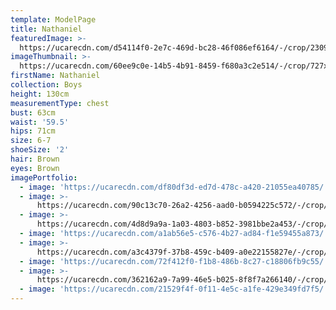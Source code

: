 ```yaml
---
template: ModelPage
title: Nathaniel
featuredImage: >-
  https://ucarecdn.com/d54114f0-2e7c-469d-bc28-46f086ef6164/-/crop/2309x1323/0,0/-/preview/
imageThumbnail: >-
  https://ucarecdn.com/60ee9c0e-14b5-4b91-8459-f680a3c2e514/-/crop/727x798/28,0/-/preview/
firstName: Nathaniel
collection: Boys
height: 130cm
measurementType: chest
bust: 63cm
waist: '59.5'
hips: 71cm
size: 6-7
shoeSize: '2'
hair: Brown
eyes: Brown
imagePortfolio:
  - image: 'https://ucarecdn.com/df80df3d-ed7d-478c-a420-21055ea40785/'
  - image: >-
      https://ucarecdn.com/90c13c70-26a2-4256-aad0-b0594225c572/-/crop/712x375/728,0/-/preview/
  - image: >-
      https://ucarecdn.com/4d8d9a9a-1a03-4803-b852-3981bbe2a453/-/crop/474x375/966,0/-/preview/
  - image: 'https://ucarecdn.com/a1ab56e5-c576-4b27-ad84-f1e59455a873/'
  - image: >-
      https://ucarecdn.com/a3c4379f-37b8-459c-b409-a0e22155827e/-/crop/460x375/491,0/-/preview/
  - image: 'https://ucarecdn.com/72f412f0-f1b8-486b-8c27-c18806fb9c55/'
  - image: >-
      https://ucarecdn.com/362162a9-7a99-46e5-b025-8f8f7a266140/-/crop/714x375/726,0/-/preview/
  - image: 'https://ucarecdn.com/21529f4f-0f11-4e5c-a1fe-429e349fd7f5/'
---
```


